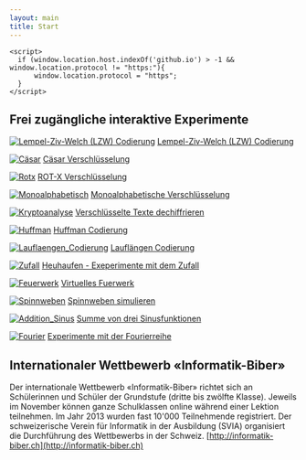 ```yaml
---
layout: main
title: Start
---
```


<!-- change to https -->
    <script>
      if (window.location.host.indexOf('github.io') > -1 && window.location.protocol != "https:"){
          window.location.protocol = "https";
      }
    </script>

## Frei zugängliche interaktive Experimente

[![Lempel-Ziv-Welch (LZW) Codierung](images/LZW_Codierung.png)](https://mgje.github.io/Codierung/LZW_Mittel.html)
[Lempel-Ziv-Welch (LZW) Codierung](https://mgje.github.io/Codierung/LZW_Mittel.html)

[![Cäsar](images/caesar.png)](https://mgje.github.io/Crypto/exp1/)
[Cäsar Verschlüsselung](https://mgje.github.io/Crypto/exp1/)

[![Rotx](images/rotx.png)](https://mgje.github.io/Crypto/exp3/index.html)
[ROT-X Verschlüsselung](https://mgje.github.io/Crypto/exp3/index.html)

[![Monoalphabetisch](images/monoalphabetisch.png)](https://mgje.github.io/Crypto/exp4/index.html)
[Monoalphabetische Verschlüsselung](https://mgje.github.io/Crypto/exp4/index.html)

[![Kryptoanalyse](images/kryptoanalyse.png)](https://mgje.github.io/Crypto/exp6/index.html)
[Verschlüsselte Texte dechiffrieren](https://mgje.github.io/Crypto/exp7/index.html)

[![Huffman](images/Huffman.png)](https://mgje.github.io/Codierung/Huffman.html)
[Huffman Codierung](https://mgje.github.io/Codierung/Huffman.html)

[![Lauflaengen_Codierung](images/Lauflaengen_Codierung.png)](https://mgje.github.io/Codierung/Lauflaengen_Mini.html)
[Lauflängen Codierung](https://mgje.github.io/Codierung/Lauflaengen_Mini.html)

[![Zufall](images/zufall.png)](https://mgje.github.io/webprogramming/processing/zufallsbilder.html)
[Heuhaufen - Exeperimente mit dem Zufall](https://mgje.github.io/webprogramming/processing/zufallsbilder.html)

[![Feuerwerk](images/feuerwerk.png)](https://mgje.github.io/webprogramming/processing/visuelle_effekte.html)
[Virtuelles Fuerwerk](https://mgje.github.io/webprogramming/processing/visuelle_effekte.html)

[![Spinnweben](images/spinnweben.png)](https://mgje.github.io/webprogramming/processing/spinnweben.html)
[Spinnweben simulieren](https://mgje.github.io/webprogramming/processing/spinnweben.html)

[![Addition_Sinus](images/dreisin.png)](https://mgje.github.io/fourierseries/SinusSumme.html)
[Summe von drei Sinusfunktionen](https://mgje.github.io/fourierseries/SinusSumme.html)

[![Fourier](images/Fourier.png)](https://mgje.github.io/fourierseries/Fourierreihen.html)
[Experimente mit der Fourierreihe](https://mgje.github.io/fourierseries/Fourierreihen.html)


## Internationaler Wettbewerb  «Informatik-Biber» 

Der internationale Wettbewerb «Informatik-Biber» richtet sich an Schülerinnen und Schüler der Grundstufe (dritte bis zwölfte Klasse). Jeweils im November können ganze Schulklassen online während einer Lektion teilnehmen. Im Jahr 2013 wurden fast 10'000 Teilnehmende registriert. Der schweizerische Verein für Informatik in der Ausbildung (SVIA) organisiert die Durchführung des Wettbewerbs in der Schweiz. 
[http://informatik-biber.ch](http://informatik-biber.ch)




